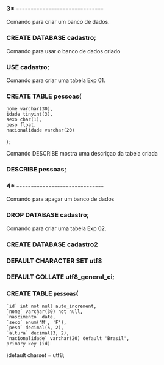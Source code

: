 ### 3* ------------------------------
Comando para criar um banco de dados.
### CREATE DATABASE cadastro;

Comando para usar o banco de dados criado
### USE cadastro;

Comando para criar uma tabela Exp 01.
### CREATE TABLE pessoas(
    nome varchar(30),
    idade tinyint(3),
    sexo char(1),
    peso float,
    nacionalidade varchar(20)
);


Comando DESCRIBE mostra uma descriçao da tabela criada
### DESCRIBE pessoas;


### 4* ------------------------------
Comando para apagar um banco de dados
### DROP DATABASE cadastro;


Comando para criar uma tabela Exp 02.
### CREATE DATABASE cadastro2
### DEFAULT CHARACTER SET utf8
### DEFAULT COLLATE utf8_general_ci;

### CREATE TABLE `pessoas`(
    `id` int not null auto_increment,
    `nome` varchar(30) not null,
    `nascimento` date,
    `sexo` enum('M', 'F'),
    `peso` decimal(5, 2),
    `altura` decimal(3, 2),
    `nacionalidade` varchar(20) default 'Brasil',
    primary key (id)
)default charset = utf8;

